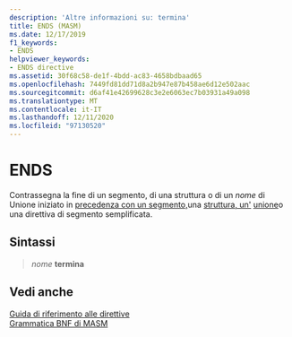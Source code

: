 ```yaml
---
description: 'Altre informazioni su: termina'
title: ENDS (MASM)
ms.date: 12/17/2019
f1_keywords:
- ENDS
helpviewer_keywords:
- ENDS directive
ms.assetid: 30f68c58-de1f-4bdd-ac83-4658bdbaad65
ms.openlocfilehash: 7449fd81dd71d8a2b947e87b458ae6d12e502aac
ms.sourcegitcommit: d6af41e42699628c3e2e6063ec7b03931a49a098
ms.translationtype: MT
ms.contentlocale: it-IT
ms.lasthandoff: 12/11/2020
ms.locfileid: "97130520"
---
```

# <a name="ends"></a>ENDS

Contrassegna la fine di un segmento, di una struttura o di un *nome* di Unione iniziato in [precedenza con un segmento,](segment.md)una [struttura, un'](struct-masm.md) [unione](union.md)o una direttiva di segmento semplificata.

## <a name="syntax"></a>Sintassi

> *nome* **termina**

## <a name="see-also"></a>Vedi anche

[Guida di riferimento alle direttive](directives-reference.md)\
[Grammatica BNF di MASM](masm-bnf-grammar.md)
